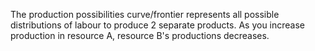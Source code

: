 The production possibilities curve/frontier represents all possible distributions of labour to produce 2 separate products. As you increase production in resource A, resource B's productions decreases. 